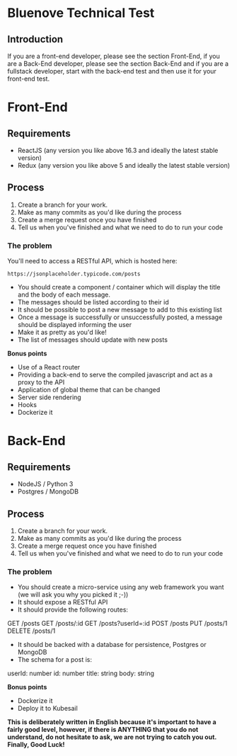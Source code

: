 # Bluenove Technical Test

## Introduction

If you are a front-end developer, please see the section Front-End, if you are a Back-End developer, please see the section Back-End and if you are a fullstack developer, start with the back-end test and then use it for your front-end test.

# Front-End

## Requirements

- ReactJS (any version you like above 16.3 and ideally the latest stable version)
- Redux (any version you like above 5 and ideally the latest stable version)

## Process

1. Create a branch for your work.
2. Make as many commits as you'd like during the process
3. Create a merge request once you have finished
4. Tell us when you've finished and what we need to do to run your code

### The problem

You'll need to access a RESTful API, which is hosted here:
```
https://jsonplaceholder.typicode.com/posts
```

- You should create a component / container which will display the title and the body of each message.
- The messages should be listed according to their id
- It should be possible to post a new message to add to this existing list
- Once a message is successfully or unsuccessfully posted, a message should be displayed informing the user
- Make it as pretty as you'd like!
- The list of messages should update with new posts

**Bonus points**

- Use of a React router
- Providing a back-end to serve the compiled javascript and act as a proxy to the API
- Application of global theme that can be changed
- Server side rendering
- Hooks
- Dockerize it

# Back-End

## Requirements

- NodeJS / Python 3
- Postgres / MongoDB

## Process

1. Create a branch for your work.
2. Make as many commits as you'd like during the process
3. Create a merge request once you have finished
4. Tell us when you've finished and what we need to do to run your code

### The problem

- You should create a micro-service using any web framework you want (we will ask you why you picked it ;-))
- It should expose a RESTful API
- It should provide the following routes:

GET	     /posts
GET	     /posts/:id
GET	     /posts?userId=:id
POST	   /posts
PUT	     /posts/1
DELETE	 /posts/1

- It should be backed with a database for persistence, Postgres or MongoDB
- The schema for a post is:

userId: number
id: number
title: string
body: string

**Bonus points**

- Dockerize it
- Deploy it to Kubesail

**This is deliberately written in English because it's important to have a fairly good level, however, if there is ANYTHING that you do not understand, do not hesitate to ask, we are not trying to catch you out. Finally, Good Luck!**
